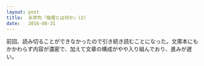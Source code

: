 ```yaml
---
layout: post
title:  永井均『倫理とは何か』(2)
date:   2016-08-31
---
```



前回、読み切ることができなかったので引き続き読むことになった。文庫本にもかかわらず内容が濃密で、加えて文章の構成がやや入り組んでおり、進みが遅い。
